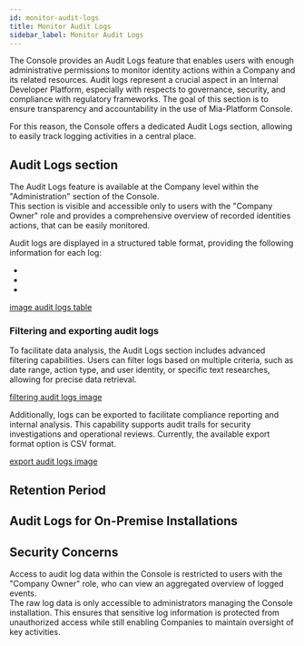 ```yaml
---
id: monitor-audit-logs
title: Monitor Audit Logs
sidebar_label: Monitor Audit Logs
---
```


The Console provides an Audit Logs feature that enables users with enough administrative permissions to monitor identity actions within a Company and its related resources. Audit logs represent a crucial aspect in an Internal Developer Platform, especially with respects to governance, security, and compliance with regulatory frameworks. The goal of this section is to ensure transparency and accountability in the use of Mia-Platform Console.  

For this reason, the Console offers a dedicated Audit Logs section, allowing to easily track logging activities in a central place.

## Audit Logs section 

The Audit Logs feature is available at the Company level within the "Administration" section of the Console.  
This section is visible and accessible only to users with the "Company Owner" role and provides a comprehensive overview of recorded identities actions, that can be easily monitored.

Audit logs are displayed in a structured table format, providing the following information for each log:

*
*
*

[image audit logs table](/)

### Filtering and exporting audit logs

To facilitate data analysis, the Audit Logs section includes advanced filtering capabilities. Users can filter logs based on multiple criteria, such as date range, action type, and user identity, or specific text researches, allowing for precise data retrieval.

[filtering audit logs image](/)

Additionally, logs can be exported to facilitate compliance reporting and internal analysis. This capability supports audit trails for security investigations and operational reviews. 
Currently, the available export format option is CSV format.

[export audit logs image](/)

## Retention Period

## Audit Logs for On-Premise Installations

## Security Concerns

Access to audit log data within the Console is restricted to users with the "Company Owner" role, who can view an aggregated overview of logged events.  
The raw log data is only accessible to administrators managing the Console installation. This ensures that sensitive log information is protected from unauthorized access while still enabling Companies to maintain oversight of key activities.

